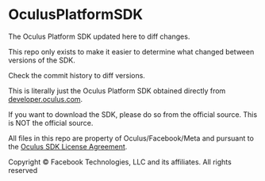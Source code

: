 # OculusPlatformSDK
The Oculus Platform SDK updated here to diff changes.

This repo only exists to make it easier to determine what changed between versions of the SDK.

Check the commit history to diff versions.

This is literally just the Oculus Platform SDK obtained directly from <a href="https://developer.oculus.com/downloads/package/oculus-platform-sdk/">developer.oculus.com</a>.

If you want to download the SDK, please do so from the official source. This is NOT the official source.

All files in this repo are property of Oculus/Facebook/Meta and pursuant to the <a href="https://developer.oculus.com/licenses/oculussdk/">Oculus SDK License Agreement</a>.

Copyright © Facebook Technologies, LLC and its affiliates. All rights reserved

